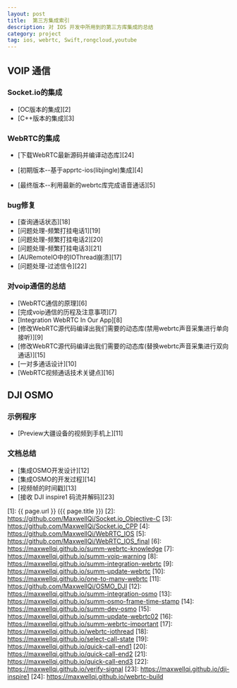 ```yaml
---
layout: post
title:  第三方集成索引
description: 对 IOS 开发中所用到的第三方库集成的总结
category: project
tag: ios, webrtc, Swift,rongcloud,youtube
---
```


## VOIP 通信

### Socket.io的集成
	
- [OC版本的集成][2]
- [C++版本的集成][3]

### WebRTC的集成

- [下载WebRTC最新源码并编译动态库][24]

- [初期版本--基于apprtc-ios(libjingle)集成][4]
- [最终版本--利用最新的webrtc库完成语音通话][5]

### bug修复
 - [查询通话状态][18]
 - [问题处理-频繁打挂电话1][19]
 - [问题处理-频繁打挂电话2][20]
 - [问题处理-频繁打挂电话3][21]
 - [AURemoteIO中的IOThread崩溃][17]
 - [问题处理-过滤信令][22]


### 对voip通信的总结

- [WebRTC通信的原理][6]
- [完成voip通信的历程及注意事项][7]
- [Integration WebRTC In Our App][8]
- [修改WebRTC源代码编译出我们需要的动态库(禁用webrtc声音采集进行单向接听)][9]
- [修改WebRTC源代码编译出我们需要的动态库(替换webrtc声音采集进行双向通话)][15]
- [一对多通话设计][10]
- [WebRTC视频通话技术关键点][16]

## DJI OSMO

### 示例程序

- [Preview大疆设备的视频到手机上][11]

### 文档总结

- [集成OSMO开发设计][12]
- [集成OSMO的开发过程][14]
- [视频帧的时间戳][13]
- [接收 DJI inspire1 码流并解码][23]




[MaxwellQi]: https://maxwellqi.github.io "MaxwellQi"
[1]: {{ page.url }} ({{ page.title }})
[2]: https://github.com/MaxwellQi/Socket.io_Objective-C
[3]: https://github.com/MaxwellQi/Socket.io_CPP
[4]: https://github.com/MaxwellQi/WebRTC_IOS
[5]: https://github.com/MaxwellQi/WebRTC_IOS_final
[6]: https://maxwellqi.github.io/summ-webrtc-knowledge
[7]: https://maxwellqi.github.io/summ-voip-warning
[8]: https://maxwellqi.github.io/summ-integration-webrtc
[9]: https://maxwellqi.github.io/summ-update-webrtc
[10]: https://maxwellqi.github.io/one-to-many-webrtc
[11]: https://github.com/MaxwellQi/OSMO_DJI
[12]: https://maxwellqi.github.io/summ-integration-osmo
[13]: https://maxwellqi.github.io/summ-osmo-frame-time-stamp
[14]: https://maxwellqi.github.io/summ-dev-osmo
[15]: https://maxwellqi.github.io/summ-update-webrtc02
[16]: https://maxwellqi.github.io/summ-webrtc-important
[17]: https://maxwellqi.github.io/webrtc-iothread
[18]: https://maxwellqi.github.io/select-call-state
[19]: https://maxwellqi.github.io/quick-call-end1
[20]: https://maxwellqi.github.io/quick-call-end2
[21]: https://maxwellqi.github.io/quick-call-end3
[22]: https://maxwellqi.github.io/verify-signal
[23]: https://maxwellqi.github.io/dji-inspire1
[24]: https://maxwellqi.github.io/webrtc-build
